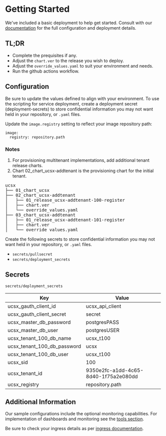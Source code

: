 # Getting Started
We've included a basic deployment to help get started.
Consult with our [documentation](https|//all.docs.genesys.com/UCS/Current/UCSPEGuide) for the full configuration and deployment details.

## TL;DR
- Complete the prequisites if any.
- Adjust the `chart.ver` to the release you wish to deploy.
- Adjust the `override_values.yaml` to suit your environment and needs.
- Run the github actions workflow.

## Configuration

Be sure to update the values defined to align with your environment.
To use the scripting for service deployment, create a deployment secret (deployment-secrets) to store confidential information you may not want held in your repository, or `.yaml` files. 

Update the `image.registry` setting to reflect your image repository path:
```
image:
  registry: repository.path
```

### Notes

1. For provisioning multitenant implementations, add additional tenant release charts. 
2. Chart 02_chart_ucsx-addtenant is the provisioning chart for the initial tenant.

<pre>
ucsx
├── 01_chart_ucsx
├── 02_chart_ucsx-addtenant
│   ├── 01_release_ucsx-addtenant-100-register
│   ├── chart.ver
│   └── override_values.yaml
├── 03_chart_ucsx-addtenant
│   ├── 01_release_ucsx-addtenant-101-register
│   ├── chart.ver
│   └── override_values.yaml
</pre>



Create the following secrets to store confidential information you may not want held in your repository, or `.yaml` files. 
- `secrets/pullsecret`
- `secrets/deployment_secrets`

## Secrets 

`secrets/deployment_secrets`


|Key|Value|
|-|-|
ucsx_gauth_client_id| ucsx_api_client
ucsx_gauth_client_secret| secret
ucsx_master_db_password| postgresPASS
ucsx_master_db_user| postgresUSER
ucsx_tenant_100_db_name| ucsx_t100
ucsx_tenant_100_db_password| ucsx
ucsx_tenant_100_db_user| ucsx_t100
ucsx_sid|100
ucsx_tenant_id|9350e2fc-a1dd-4c65-8d40-1f75a2e080dd
ucsx_registry|repository.path

 


## Additional Information

Our sample configurations include the optional monitoring capabilities. For implementation of dashboards and monitoring see the [tools section](/tools).

Be sure to check your ingress details as per [ingress documentation](/doc/ingress.md).